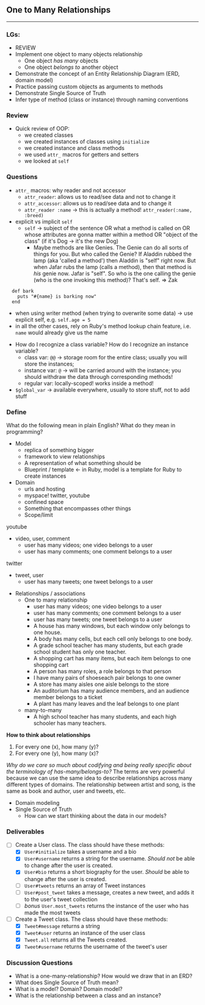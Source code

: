 ## One to Many Relationships
---

### LGs:

* REVIEW
* Implement one object to many objects relationship
  * One object _has many_ objects
  * One object _belongs to_ another object
* Demonstrate the concept of an Entity Relationship Diagram (ERD, domain model)
* Practice passing custom objects as arguments to methods
* Demonstrate Single Source of Truth
* Infer type of method (class or instance) through naming conventions

### Review

* Quick review of OOP:
  * we created classes
  * we created instances of classes using `initialize`
  * we created instance and class methods
  * we used `attr_` macros for getters and setters
  * we looked at `self`

### Questions
- `attr_` macros: why reader and not accessor
  - `attr_reader`: allows us to read/see data and not to change it
  - `attr_accessor`: allows us to read/see data and to change it
  - `attr_reader :name` -> this is actually a method! `attr_reader(:name, :breed)`
- explicit vs implicit `self` 
  - `self` -> subject of the sentence OR what a method is called on OR whose attributes are gonna matter within a method OR "object of the class" (if it's Dog -> it's the new Dog)
    - Maybe methods are like Genies. The Genie can do all sorts of things for you. But who called the Genie? If Aladdin rubbed the lamp (aka 'called a method') then Aladdin is "self" right now. But when Jafar rubs the lamp (calls a method), then that method is *his* genie now.  Jafar is "self". So who is the one calling the genie (who is the one invoking this method)? That's self. => Zak 
  
```
  def bark
    puts "#{name} is barking now"
  end
```
  - when using writer method (when trying to overwrite some data) -> use explicit self, e.g. `self.age = 5`
  - in all the other cases, rely on Ruby's method lookup chain feature, i.e. `name` would already give us the name


<!-- ```ruby

  def bark
    name = "fafik" #-> another dog's name
    puts "#{self.name}   
  end
``` -->

- How do I recognize a class variable? How do I recognize an instance variable?
  - class var: `@@` -> storage room for the entire class; usually you will store the instances;
  - instance var: `@` -> will be carried around with the instance; you should withdraw the data through corresponding methods!
  - regular var: locally-scoped! works inside a method!
- `$global_var` -> available everywhere, usually to store stuff, not to add stuff


### Define

What do the following mean in plain English? What do they mean in programming?

* Model
  - replica of something bigger
  - framework to view relationships 
  - A representation of what something should be
  - Blueprint / template <- in Ruby, model is a template for Ruby to create instances
* Domain
  - urls and hosting 
  - myspace! twitter, youtube
  - confined space 
  - Something that encompasses other things
  - Scope/limit

youtube
- video, user, comment
  - user has many videos; one video belongs to a user
  - user has many comments; one comment belongs to a user

twitter
- tweet, user
  - user has many tweets; one tweet belongs to a user

* Relationships / associations
  * One to many relationship
    - user has many videos; one video belongs to a user
    - user has many comments; one comment belongs to a user
    - user has many tweets; one tweet belongs to a user
    - A house has many windows, but each window only belongs to one house. 
    - A body has many cells, but each cell only belongs to one body. 
    - A grade school teacher has many students, but each grade school student has only one teacher. 
    - A shopping cart has many items, but each item belongs to one shopping cart
    - A person has many roles, a role belongs to that person
    - I have many pairs of shoeseach pair belongs to one owner
    - A store has many aisles one aisle belongs to the store
    - An auditorium has many audience members, and an audience member belongs to a ticket
    - A plant has many leaves and the leaf belongs to one plant
  * many-to-many
    - A high school teacher has many students, and each high schooler has many teachers.

**How to think about relationships**

1. For every one (x), how many (y)? 
2. For every one (y), how many (x)?

_Why do we care so much about codifying and being really specific about the terminology of has-many/belongs-to?_ The terms are very powerful because we can use the same idea to describe relationships across many different types of domains. The relationship between artist and song, is the same as book and author, user and tweets, etc.

* Domain modeling
* Single Source of Truth
  * How can we start thinking about the data in our models?

### Deliverables

- [ ] Create a User class. The class should have these methods:
  - [x] `User#initialize` takes a username and a bio
  - [x] `User#username` returns a string for the username. _Should not_ be able to change after the user is created.
  - [x] `User#bio` returns a short biography for the user. _Should_ be able to change after the user is created.
  - [ ] `User#tweets` returns an array of Tweet instances
  - [ ] `User#post_tweet` takes a message, creates a new tweet, and adds it to the user's tweet collection
  - [ ] *bonus* `User.most_tweets` returns the instance of the user who has made the most tweets

- [ ] Create a Tweet class. The class should have these methods:
  - [x] `Tweet#message` returns a string
  - [x] `Tweet#user` returns an instance of the user class
  - [x] `Tweet.all` returns all the Tweets created.
  - [x] `Tweet#username` returns the username of the tweet's user

### Discussion Questions

- What is a one-many-relationship? How would we draw that in an ERD?
- What does Single Source of Truth mean?
- What is a model? Domain? Domain model?
- What is the relationship between a class and an instance?

